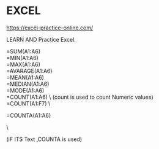 # EXCEL


https://excel-practice-online.com/


LEARN AND Practice Excel. 




=SUM(A1:A6)
\
=MIN(A1:A6)
\
=MAX(A1:A6)
\
=AVARAGE(A1:A6)
\
=MEAN(A1:A6)
\
=MEDIAN(A1:A6)
\
=MODE(A1:A6)
\
=COUNT(A1:A6)
\ 
(count is used to count Numeric values)
\
=COUNT(A1:F7)
\

=COUNTA(A1:A6)

\ 

(iF ITS Text ,COUNTA is used)

